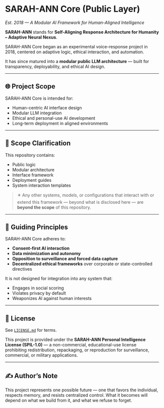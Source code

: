 # SARAH-ANN Core (Public Layer)
*Est. 2018 — A Modular AI Framework for Human-Aligned Intelligence*

**SARAH-ANN** stands for **Self-Aligning Response Architecture for Humanity – Adaptive Neural Nexus**.

SARAH-ANN Core began as an experimental voice-response project in 2018, centered on adaptive logic, ethical interaction, and automation.

It has since matured into a **modular public LLM architecture** — built for transparency, deployability, and ethical AI design.

---

## 🌐 Project Scope

SARAH-ANN Core is intended for:
- Human-centric AI interface design  
- Modular LLM integration  
- Ethical and personal-use AI development  
- Long-term deployment in aligned environments

---

## 🔎 Scope Clarification

This repository contains:
- Public logic  
- Modular architecture  
- Interface framework  
- Deployment guides  
- System interaction templates

> ✴️ Any other systems, models, or configurations that interact with or extend this framework — beyond what is disclosed here — are **beyond the scope** of this repository.

---

## 🧭 Guiding Principles

SARAH-ANN Core adheres to:
- **Consent-first AI interaction**  
- **Data minimization and autonomy**  
- **Opposition to surveillance and forced data capture**  
- **Decentralized ethical frameworks** over corporate or state-controlled directives

It is not designed for integration into any system that:
- Engages in social scoring  
- Violates privacy by default  
- Weaponizes AI against human interests

---

## 📄 License

See [`LICENSE.md`](./LICENSE.md) for terms.

This project is provided under the **SARAH-ANN Personal Intelligence License (SPIL-1.0)** — a non-commercial, educational-use license prohibiting redistribution, repackaging, or reproduction for surveillance, commercial, or military applications.

---

## ✍️ Author’s Note

This project represents one possible future — one that favors the individual, respects memory, and resists centralized control. What it becomes will depend on what we build from it, and what we refuse to forget.
